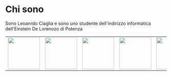 <h1>Chi sono</h1>
<p>Sono Leoanrdo Ciaglia e sono uno studente dell'indirizzo informatica dell'Einstein De Lorenozo di Potenza</p>

<table>
  <tr>
    <td><img src="https://www.distortionbyte.com/images/it/informatica/linguaggi/linguaggio-c/c-programming.svg" height="100px" width="100px"/></td>
    <td><img src="https://upload.wikimedia.org/wikipedia/commons/thumb/1/18/ISO_C%2B%2B_Logo.svg/160px-ISO_C%2B%2B_Logo.svg.png" height="100px" width="100px"/></td>
    <td><img src="https://upload.wikimedia.org/wikipedia/commons/thumb/b/bd/Logo_C_sharp.svg/1200px-Logo_C_sharp.svg.png" height="100px" width="100px"/></td>
    <td><img src="https://www.aktsrl.com/wp-content/uploads/2022/05/img-articolo-java-1080x675.jpg" height="100px" width="100px"/></td>
    <td><img src="https://upload.wikimedia.org/wikipedia/commons/thumb/6/61/HTML5_logo_and_wordmark.svg/800px-HTML5_logo_and_wordmark.svg.png" height="100px" width="100px"/></td>
    <td><img src="https://upload.wikimedia.org/wikipedia/commons/thumb/b/b2/Bootstrap_logo.svg/800px-Bootstrap_logo.svg.png" height="100px" width="100px"/></td>
  </tr>
</table>
